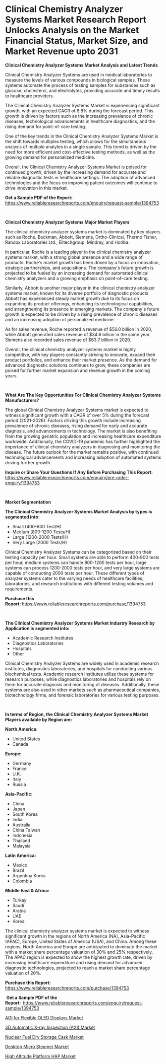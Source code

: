 <p><h1>Clinical Chemistry Analyzer Systems Market Research Report Unlocks Analysis on the Market Financial Status, Market Size, and Market Revenue upto 2031</h1></p><p><strong>Clinical Chemistry Analyzer Systems Market Analysis and Latest Trends</strong></p>
<p><p>Clinical Chemistry Analyzer Systems are used in medical laboratories to measure the levels of various compounds in biological samples. These systems automate the process of testing samples for substances such as glucose, cholesterol, and electrolytes, providing accurate and timely results to healthcare providers.</p><p>The Clinical Chemistry Analyzer Systems Market is experiencing significant growth, with an expected CAGR of 8.8% during the forecast period. This growth is driven by factors such as the increasing prevalence of chronic diseases, technological advancements in healthcare diagnostics, and the rising demand for point-of-care testing.</p><p>One of the key trends in the Clinical Chemistry Analyzer Systems Market is the shift towards multiplex testing, which allows for the simultaneous analysis of multiple analytes in a single sample. This trend is driven by the need for more efficient and cost-effective testing methods, as well as the growing demand for personalized medicine.</p><p>Overall, the Clinical Chemistry Analyzer Systems Market is poised for continued growth, driven by the increasing demand for accurate and reliable diagnostic tests in healthcare settings. The adoption of advanced technologies and the focus on improving patient outcomes will continue to drive innovation in this market.</p></p>
<p><strong>Get a Sample PDF of the Report:&nbsp;</strong> <a href="https://www.reliableresearchreports.com/enquiry/request-sample/1394753">https://www.reliableresearchreports.com/enquiry/request-sample/1394753</a></p>
<p>&nbsp;</p>
<p><strong>Clinical Chemistry Analyzer Systems Major Market Players</strong></p>
<p><p>The clinical chemistry analyzer systems market is dominated by key players such as Roche, Beckman, Abbott, Siemens, Ortho-Clinical, Thermo Fisher, Randox Laboratories Ltd., Elitechgroup, Mindray, and Horiba. </p><p>In particular, Roche is a leading player in the clinical chemistry analyzer systems market, with a strong global presence and a wide range of products. Roche's market growth has been driven by a focus on innovation, strategic partnerships, and acquisitions. The company's future growth is projected to be fueled by an increasing demand for automated clinical chemistry analyzers and a growing emphasis on point-of-care testing.</p><p>Similarly, Abbott is another major player in the clinical chemistry analyzer systems market, known for its diverse portfolio of diagnostic products. Abbott has experienced steady market growth due to its focus on expanding its product offerings, enhancing its technological capabilities, and strengthening its presence in emerging markets. The company's future growth is expected to be driven by a rising prevalence of chronic diseases and an increasing adoption of personalized medicine.</p><p>As for sales revenue, Roche reported a revenue of $56.0 billion in 2020, while Abbott generated sales revenue of $34.6 billion in the same year. Siemens also recorded sales revenue of $63.7 billion in 2020.</p><p>Overall, the clinical chemistry analyzer systems market is highly competitive, with key players constantly striving to innovate, expand their product portfolios, and enhance their market presence. As the demand for advanced diagnostic solutions continues to grow, these companies are poised for further market expansion and revenue growth in the coming years.</p></p>
<p>&nbsp;</p>
<p><strong>What Are The Key Opportunities For Clinical Chemistry Analyzer Systems Manufacturers?</strong></p>
<p><p>The global Clinical Chemistry Analyzer Systems market is expected to witness significant growth with a CAGR of over 5% during the forecast period (2021-2026). Factors driving this growth include increasing prevalence of chronic diseases, rising demand for early and accurate diagnosis, and advancements in technology. The market is also benefiting from the growing geriatric population and increasing healthcare expenditure worldwide. Additionally, the COVID-19 pandemic has further highlighted the importance of clinical chemistry analyzers in diagnosing and monitoring the disease. The future outlook for the market remains positive, with continued technological advancements and increasing adoption of automated systems driving further growth.</p></p>
<p><strong>Inquire or Share Your Questions If Any Before Purchasing This Report:</strong> <a href="https://www.reliableresearchreports.com/enquiry/pre-order-enquiry/1394753">https://www.reliableresearchreports.com/enquiry/pre-order-enquiry/1394753</a></p>
<p>&nbsp;</p>
<p><strong>Market Segmentation</strong></p>
<p><strong>The Clinical Chemistry Analyzer Systems Market Analysis by types is segmented into:</strong></p>
<p><ul><li>Small (400-800 Test/H)</li><li>Medium (800-1200 Tests/H)</li><li>Large (1200-2000 Tests/H)</li><li>Very Large (2000 Tests/H)</li></ul></p>
<p><p>Clinical Chemistry Analyzer Systems can be categorized based on their testing capacity per hour. Small systems are able to perform 400-800 tests per hour, medium systems can handle 800-1200 tests per hour, large systems can process 1200-2000 tests per hour, and very large systems are capable of conducting 2000 tests per hour. These different types of analyzer systems cater to the varying needs of healthcare facilities, laboratories, and research institutions with different testing volumes and requirements.</p></p>
<p><strong>Purchase this Report:&nbsp;</strong><a href="https://www.reliableresearchreports.com/purchase/1394753">https://www.reliableresearchreports.com/purchase/1394753</a></p>
<p>&nbsp;</p>
<p><strong>The Clinical Chemistry Analyzer Systems Market Industry Research by Application is segmented into:</strong></p>
<p><ul><li>Academic Research Institutes</li><li>Diagnostics Laboratories</li><li>Hospitals</li><li>Other</li></ul></p>
<p><p>Clinical Chemistry Analyzer Systems are widely used in academic research institutes, diagnostics laboratories, and hospitals for conducting various biochemical tests. Academic research institutes utilize these systems for research purposes, while diagnostics laboratories and hospitals rely on them for accurate diagnosis and monitoring of diseases. Additionally, these systems are also used in other markets such as pharmaceutical companies, biotechnology firms, and forensic laboratories for various testing purposes.</p></p>
<p>&nbsp;</p>
<p><strong>In terms of Region, the Clinical Chemistry Analyzer Systems Market Players available by Region are:</strong></p>
<p>
    <p> <strong> North America: </strong>
        <ul>
            <li>United States</li>
            <li>Canada</li>
        </ul>
        </p> 
    <p> <strong> Europe: </strong>
        <ul>
            <li>Germany</li>
            <li>France</li>
            <li>U.K.</li>
            <li>Italy</li>
            <li>Russia</li>
        </ul>
        </p> 
    <p> <strong> Asia-Pacific: </strong>
        <ul>
            <li>China</li>
            <li>Japan</li>
            <li>South Korea</li>
            <li>India</li>
            <li>Australia</li>
            <li>China Taiwan</li>
            <li>Indonesia</li>
            <li>Thailand</li>
            <li>Malaysia</li>
        </ul>
        </p> 
    <p> <strong> Latin America: </strong>
        <ul>
            <li>Mexico</li>
            <li>Brazil</li>
            <li>Argentina Korea</li>
            <li>Colombia</li>
        </ul>
        </p> 
    <p> <strong> Middle East & Africa: </strong>
        <ul>
            <li>Turkey</li>
            <li>Saudi</li>
            <li>Arabia</li>
            <li>UAE</li>
            <li>Korea</li>
        </ul>
    </p>
    </p>
<p><p>The clinical chemistry analyzer systems market is expected to witness significant growth in the regions of North America (NA), Asia-Pacific (APAC), Europe, United States of America (USA), and China. Among these regions, North America and Europe are anticipated to dominate the market with a market share percentage valuation of 30% and 25% respectively. The APAC region is expected to show the highest growth rate, driven by increasing healthcare expenditure and rising demand for advanced diagnostic technologies, projected to reach a market share percentage valuation of 20%.</p></p>
<p><strong>Purchase this Report: </strong><a href="https://www.reliableresearchreports.com/purchase/1394753">https://www.reliableresearchreports.com/purchase/1394753</a></p>
<p>&nbsp;<strong>Get a Sample PDF of the Report:&nbsp;&nbsp;</strong><a href="https://www.reliableresearchreports.com/enquiry/request-sample/1394753">https://www.reliableresearchreports.com/enquiry/request-sample/1394753</a></p>
<p><strong></strong></p>
<p><p><a href="https://medium.com/@oralhayes/aoi-for-flexible-oled-displays-market-comprehensive-assessment-by-type-application-and-geography-685b05f39158">AOI for Flexible OLED Displays Market</a></p><p><a href="https://medium.com/@oralhayes/3d-automatic-x-ray-inspection-axi-market-outlook-industry-overview-and-forecast-2024-to-2031-4385cc0296fa">3D Automatic X-ray Inspection (AXI) Market</a></p><p><a href="https://medium.com/@oralhayes/nuclear-fuel-dry-storage-cask-market-size-and-market-trends-complete-industry-overview-2024-to-41a547c0dfda">Nuclear Fuel Dry Storage Cask Market</a></p><p><a href="https://medium.com/@oralhayes/desktop-micro-steamer-market-exploring-market-share-market-trends-and-future-growth-1192069fbe23">Desktop Micro Steamer Market</a></p><p><a href="https://medium.com/@oralhayes/high-altitude-platform-hap-market-share-evolution-and-market-growth-trends-2024-2031-30530c14fa25">High Altitude Platform HAP Market</a></p></p>